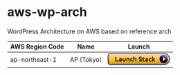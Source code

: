 # aws-wp-arch
WordPress Architecture on AWS based on reference arch

| AWS Region Code | Name | Launch |
| --- | --- | --- 
| ap-northeast-1 |AP (Tokyo)| [![cloudformation-launch-stack](images/cloudformation-launch-stack.png)](https://console.aws.amazon.com/cloudformation/home?region=ap-northeast-1#/stacks/new?stackName=WordPress&templateURL=https://k247work-github.s3.amazonaws.com/aws-wp-arch/templates/aws-arch-wordpress-master.yaml) |

